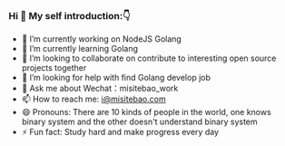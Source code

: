 ### Hi 👋 My self introduction:👇

- 🔭 I’m currently working on NodeJS Golang
- 🌱 I’m currently learning Golang 
- 👯 I’m looking to collaborate on contribute to interesting open source projects together
- 🤔 I’m looking for help with find Golang develop job
- 💬 Ask me about Wechat：misitebao_work
- 📫 How to reach me: i@misitebao.com
- 😄 Pronouns: There are 10 kinds of people in the world, one knows binary system and the other doesn't understand binary system
- ⚡ Fun fact: Study hard and make progress every day
